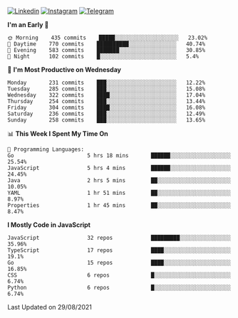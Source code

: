 [![Linkedin](https://img.shields.io/badge/-Archie-blue?style=flat-square&labelColor=gray&logo=Linkedin&logoColor=white&link=https://www.linkedin.com/in/archisdi)](https://www.linkedin.com/in/archisdi)
[![Instagram](https://img.shields.io/badge/-@archisdi-orange?style=flat-square&labelColor=gray&logo=Instagram&logoColor=white&link=https://www.instagram.com/archisdi)](https://www.instagram.com/archisdi)
[![Telegram](https://img.shields.io/badge/-aai-informational?style=flat-square&labelColor=gray&logo=telegram&logoColor=white&link=https://t.me/archisdi)](https://t.me/archisdi)

<!--START_SECTION:waka-->
**I'm an Early 🐤** 

```text
🌞 Morning    435 commits    █████░░░░░░░░░░░░░░░░░░░░   23.02% 
🌆 Daytime    770 commits    ██████████░░░░░░░░░░░░░░░   40.74% 
🌃 Evening    583 commits    ███████░░░░░░░░░░░░░░░░░░   30.85% 
🌙 Night      102 commits    █░░░░░░░░░░░░░░░░░░░░░░░░   5.4%

```
📅 **I'm Most Productive on Wednesday** 

```text
Monday       231 commits    ███░░░░░░░░░░░░░░░░░░░░░░   12.22% 
Tuesday      285 commits    ███░░░░░░░░░░░░░░░░░░░░░░   15.08% 
Wednesday    322 commits    ████░░░░░░░░░░░░░░░░░░░░░   17.04% 
Thursday     254 commits    ███░░░░░░░░░░░░░░░░░░░░░░   13.44% 
Friday       304 commits    ████░░░░░░░░░░░░░░░░░░░░░   16.08% 
Saturday     236 commits    ███░░░░░░░░░░░░░░░░░░░░░░   12.49% 
Sunday       258 commits    ███░░░░░░░░░░░░░░░░░░░░░░   13.65%

```


📊 **This Week I Spent My Time On** 

```text
💬 Programming Languages: 
Go                       5 hrs 18 mins       ██████░░░░░░░░░░░░░░░░░░░   25.54% 
JavaScript               5 hrs 4 mins        ██████░░░░░░░░░░░░░░░░░░░   24.45% 
Java                     2 hrs 5 mins        ██░░░░░░░░░░░░░░░░░░░░░░░   10.05% 
YAML                     1 hr 51 mins        ██░░░░░░░░░░░░░░░░░░░░░░░   8.97% 
Properties               1 hr 45 mins        ██░░░░░░░░░░░░░░░░░░░░░░░   8.47%

```

**I Mostly Code in JavaScript** 

```text
JavaScript               32 repos            █████████░░░░░░░░░░░░░░░░   35.96% 
TypeScript               17 repos            ████░░░░░░░░░░░░░░░░░░░░░   19.1% 
Go                       15 repos            ████░░░░░░░░░░░░░░░░░░░░░   16.85% 
CSS                      6 repos             █░░░░░░░░░░░░░░░░░░░░░░░░   6.74% 
Python                   6 repos             █░░░░░░░░░░░░░░░░░░░░░░░░   6.74%

```



 Last Updated on 29/08/2021
<!--END_SECTION:waka-->